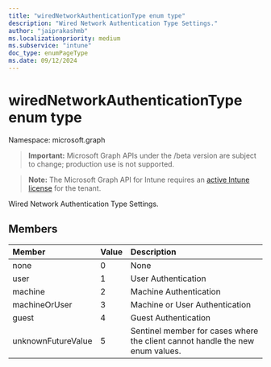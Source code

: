 ```yaml
---
title: "wiredNetworkAuthenticationType enum type"
description: "Wired Network Authentication Type Settings."
author: "jaiprakashmb"
ms.localizationpriority: medium
ms.subservice: "intune"
doc_type: enumPageType
ms.date: 09/12/2024
---
```


# wiredNetworkAuthenticationType enum type

Namespace: microsoft.graph

> **Important:** Microsoft Graph APIs under the /beta version are subject to change; production use is not supported.

> **Note:** The Microsoft Graph API for Intune requires an [active Intune license](https://go.microsoft.com/fwlink/?linkid=839381) for the tenant.

Wired Network Authentication Type Settings.

## Members
|Member|Value|Description|
|:---|:---|:---|
|none|0|None|
|user|1|User Authentication|
|machine|2|Machine Authentication|
|machineOrUser|3|Machine or User Authentication|
|guest|4|Guest Authentication|
|unknownFutureValue|5|Sentinel member for cases where the client cannot handle the new enum values.|
